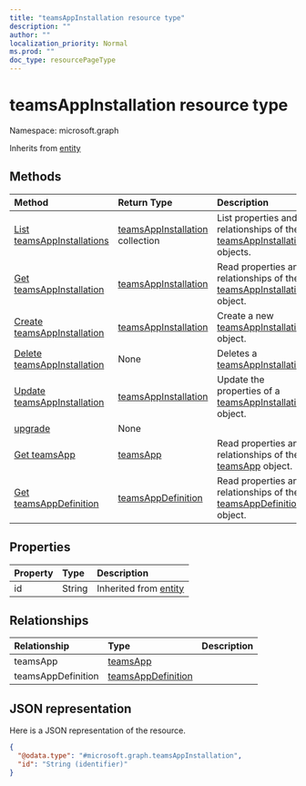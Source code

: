 ```yaml
---
title: "teamsAppInstallation resource type"
description: ""
author: ""
localization_priority: Normal
ms.prod: ""
doc_type: resourcePageType
---
```


# teamsAppInstallation resource type


Namespace: microsoft.graph




Inherits from [entity](../resources/entity.md)

## Methods
|Method|Return Type|Description|
|:---|:---|:---|
|[List teamsAppInstallations](../api/teamsappinstallation-list.md)|[teamsAppInstallation](../resources/teamsappinstallation.md) collection|List properties and relationships of the [teamsAppInstallation](../resources/teamsappinstallation.md) objects.|
|[Get teamsAppInstallation](../api/teamsappinstallation-get.md)|[teamsAppInstallation](../resources/teamsappinstallation.md)|Read properties and relationships of the [teamsAppInstallation](../resources/teamsappinstallation.md) object.|
|[Create teamsAppInstallation](../api/teamsappinstallation-create.md)|[teamsAppInstallation](../resources/teamsappinstallation.md)|Create a new [teamsAppInstallation](../resources/teamsappinstallation.md) object.|
|[Delete teamsAppInstallation](../api/teamsappinstallation-delete.md)|None|Deletes a [teamsAppInstallation](../resources/teamsappinstallation.md).|
|[Update teamsAppInstallation](../api/teamsappinstallation-update.md)|[teamsAppInstallation](../resources/teamsappinstallation.md)|Update the properties of a [teamsAppInstallation](../resources/teamsappinstallation.md) object.|
|[upgrade](../api/teamsappinstallation-upgrade.md)|None||
|[Get teamsApp](../api/teamsapp-get.md)|[teamsApp](../resources/teamsapp.md)|Read properties and relationships of the [teamsApp](../resources/teamsapp.md) object.|
|[Get teamsAppDefinition](../api/teamsappdefinition-get.md)|[teamsAppDefinition](../resources/teamsappdefinition.md)|Read properties and relationships of the [teamsAppDefinition](../resources/teamsappdefinition.md) object.|

## Properties
|Property|Type|Description|
|:---|:---|:---|
|id|String| Inherited from [entity](../resources/entity.md)|

## Relationships
|Relationship|Type|Description|
|:---|:---|:---|
|teamsApp|[teamsApp](../resources/teamsapp.md)||
|teamsAppDefinition|[teamsAppDefinition](../resources/teamsappdefinition.md)||

## JSON representation
Here is a JSON representation of the resource.
<!-- {
  "blockType": "resource",
  "keyProperty": "id",
  "@odata.type": "microsoft.graph.teamsAppInstallation",
  "baseType": "microsoft.graph.entity",
  "openType": false
}
-->
``` json
{
  "@odata.type": "#microsoft.graph.teamsAppInstallation",
  "id": "String (identifier)"
}
```

